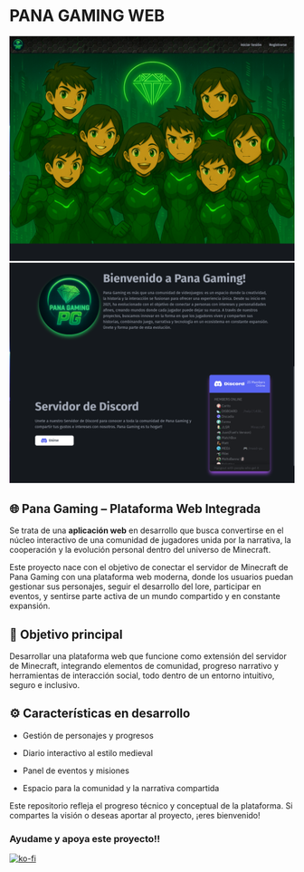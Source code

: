 # PANA GAMING WEB
![main](./static/img/sneapicks/main1.png)
![main](./static/img/sneapicks/Captura%20de%20pantalla%20de%202025-06-21%2023-43-11.png)

## 🌐 Pana Gaming – Plataforma Web Integrada

Se trata de una **aplicación web** en desarrollo que busca convertirse en el núcleo interactivo de una comunidad de jugadores unida por la narrativa, la cooperación y la evolución personal dentro del universo de Minecraft.

Este proyecto nace con el objetivo de conectar el servidor de Minecraft de Pana Gaming con una plataforma web moderna, donde los usuarios puedan gestionar sus personajes, seguir el desarrollo del lore, participar en eventos, y sentirse parte activa de un mundo compartido y en constante expansión.

## 🎯 Objetivo principal

Desarrollar una plataforma web que funcione como extensión del servidor de Minecraft, integrando elementos de comunidad, progreso narrativo y herramientas de interacción social, todo dentro de un entorno intuitivo, seguro e inclusivo.

## ⚙️ Características en desarrollo

- Gestión de personajes y progresos

- Diario interactivo al estilo medieval

- Panel de eventos y misiones

- Espacio para la comunidad y la narrativa compartida


Este repositorio refleja el progreso técnico y conceptual de la plataforma. Si compartes la visión o deseas aportar al proyecto, ¡eres bienvenido!

### Ayudame y apoya este proyecto!!
[![ko-fi](https://ko-fi.com/img/githubbutton_sm.svg)](https://ko-fi.com/X8X617UI2O)
